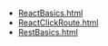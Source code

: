 * [ReactBasics.html](ReactBasics.html)
* [ReactClickRoute.html](ReactClickRoute.html)
* [RestBasics.html](RestBasics.html)